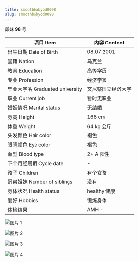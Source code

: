 ```yaml
---
title: smoothbabyod0098
slug: smoothbabyod0098
---
```


卵妹 **98** 号

| 项目 Item | 内容 Content |
|-----------|-------------|
| 出生日期 Date of Birth | 08.07.2001 |
| 国籍 Nation | 乌克兰 |
| 教育 Education | 高等学历 |
| 专业 Profession | 经济学家 |
| 毕业大学名 Graduated university | 文尼察国立经济大学 |
| 职业 Current job | 暂时无职业 |
| 婚姻情况 Marital status | 无结婚 |
| 身高 Height | 168 cm |
| 体重 Weight | 64 kg 公斤 |
| 头发颜色 Hair color | 褐色 |
| 眼睛颜色 Eye color | 褐色 |
| 血型 Blood type | 2+ A 阳性 |
| 下个月经周期 Cycle date | - |
| 孩子 Children | 有个女孩 |
| 哥弟姐妹 Number of siblings | 没有 |
| 身体状况 Health status | healthy 健康 |
| 爱好 Hobbies | 锻炼身体 |
| 体检结果 | AMH - |

![图片 1](images/smoothbabyod0098_1.jpg)

![图片 2](images/smoothbabyod0098_2.jpg)

![图片 3](images/smoothbabyod0098_3.jpg)

![图片 4](images/smoothbabyod0098_4.jpg)
